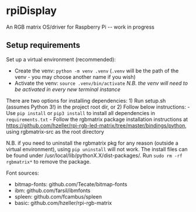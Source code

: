 # rpiDisplay
An RGB matrix OS/driver for Raspberry Pi -- work in progress

## Setup requirements
Set up a virtual environment (recommended):
- Create the venv: `python -m venv .venv` (`.venv` will be the path of the venv - you may choose another name if you wish)
- Activate the venv: `source .venv/bin/activate`
	*N.B. the venv will need to be activated in every new terminal instance*

There are two options for installing dependencies: 
	1) Run setup.sh (assumes Python 3!) in the project root dir, or 
	2) Follow below instructions: 
		- Use `pip install` or `pip3 install` to install all dependencies in `requirements.txt`
		- Follow the rgbmatrix package installation instructions at https://github.com/hzeller/rpi-rgb-led-matrix/tree/master/bindings/python, using rgbmatrix-src as the root directory

N.B. if you need to uninstall the rgbmatrix pkg for any reason (outside a virtual environment), using `pip uninstall` will not work. The install files can be found under /usr/local/lib/pythonX.X/dist-packages/. Run `sudo rm -rf rgbmatrix*` to remove the package. 

Font sources: 
- bitmap-fonts: github.com/Tecate/bitmap-fonts
- ibm: github.com/farsil/ibmfonts
- spleen: github.com/fcambus/spleen
- basic: github.com/hzeller/rpi-rgb-matrix
